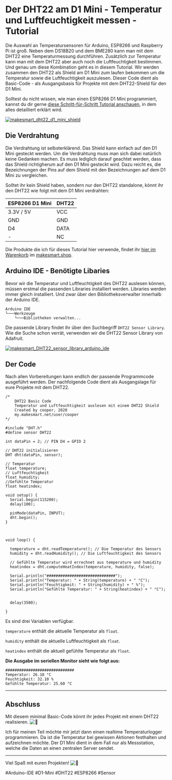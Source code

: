# Der DHT22 am D1 Mini - Temperatur und Luftfeuchtigkeit messen - Tutorial

Die Auswahl an Temperatursensoren für Arduino, ESP8266 und Raspberry Pi ist groß. Neben dem DS18B20 und dem BME280 kann man mit dem DHT22 eine Temperaturmessung durchführen. Zusätzlich zur Temperatur kann man mit dem DHT22 aber auch noch die Luftfeuchtigkeit bestimmen. Und genau um diese Kombination geht es in diesem Tutorial. Wir werden zusammen den DHT22 als Shield am D1 Mini zum laufen bekommen um die Temperatur sowie die Luftfeuchtigkeit auszulesen. Dieser Code dient als Basic-Code - als Ausgangsbasis für Projekte mit dem DHT22-Shield für den D1 Mini.

Solltest du nicht wissen, wie man einen ESP8266 D1 Mini programmiert, kannst du dir gerne [diese Schritt-für-Schritt Tutorial anschauen](https://web.archive.org/web/20220810222850/https://makesmart.net/esp8266-d1-mini-programmieren/), in dem alles detailliert erklärt wird.

[![makesmart_dht22_d1_mini_shield](https://web.archive.org/web/20220810222850im_/https://makesmart.shop/media/5a/9b/4c/1601909537/dht22_d1_mini_shield_1.png)](https://web.archive.org/web/20220810222850mp_/https://makesmart.shop/media/5a/9b/4c/1601909537/dht22_d1_mini_shield_1.png)

##  Die Verdrahtung

Die Verdrahtung ist selbsterklärend. Das Shield kann einfach auf den D1 Mini gesteckt werden. Um die Verdrahtung muss man sich dabei natürlich keine Gedanken machen. Es muss lediglich darauf geachtet werden, dass das Shield richtigherum auf den D1 Mini gesteckt wird. Dazu reicht es, die Bezeichnungen der Pins auf dem Shield mit den Bezeichnungen auf dem D1 Mini zu vergleichen.

Solltet ihr kein Shield haben, sondern nur den DHT22 standalone, könnt ihr den DHT22 wie folgt mit dem D1 Mini verdrahten:

| ESP8266 D1 Mini | DHT22 |
| :-------------- | :---- |
| 3.3V / 5V       | VCC   |
| GND             | GND   |
| D4              | DATA  |
| -               | NC    |

Die Produkte die ich für dieses Tutorial hier verwende, findet ihr [hier im Warenkorb](https://web.archive.org/web/20220810222850/https://makesmart.shop/loadBasket/_3a7Jn35c5r) im [makesmart.shop](https://web.archive.org/web/20220810222850/http://makesmart.shop/).

##  Arduino IDE - Benötigte Libaries

Bevor wir die Temperatur und Luftfeuchtigkeit des DHT22 auslesen können, müssen erstmal die passenden Libraries installiert werden. Libraries werden immer gleich installiert. Und zwar über den Bibliotheksverwalter innerhalb der Arduino IDE.

```
Arduino IDE
└───Werkzeuge
    └───Bibliotheken verwalten...
```

Die passende Library findet ihr über den Suchbegriff `DHT22 Sensor Library`. Wie die Suche schon verrät, verwenden wir die DHT22 Sensor Library von Adafruit.

[![makesmart_DHT22_sensor_library_arduino_ide](https://web.archive.org/web/20220810222850im_/https://my.makesmart.net/assets/uploads/files/1607856814853-makesmart_dht22_sensor_library_arduino_ide.png)](https://web.archive.org/web/20220810222850mp_/https://my.makesmart.net/assets/uploads/files/1607856814853-makesmart_dht22_sensor_library_arduino_ide.png)

##  Der Code

Nach allen Vorbereitungen kann endlich der passende Programmcode ausgeführt werden. Der nachfolgende Code dient als Ausgangslage für eure Projekte mit dem DHT22.

```arduino
/*
    DHT22 Basic Code
    Temperatur und Luftfeuchtigkeit auslesen mit einem DHT22 Shield
    Created by cooper, 2020
    my.makesmart.net/user/cooper
*/

#include "DHT.h"
#define sensor DHT22

int dataPin = 2; // PIN D4 = GPIO 2
               
// DHT22 initialisieren
DHT dht(dataPin, sensor);                

// Temperatur
float temperature;
// Luftfeuchtigkeit
float humidity;
//Gefühlte Temperatur
float heatindex;
 
void setup() {
  Serial.begin(115200);
  delay(100);
  
  pinMode(dataPin, INPUT);
  dht.begin();              
}



void loop() {
  
  temperature = dht.readTemperature(); // Die Temperatur des Sensors
  humidity = dht.readHumidity(); // Die Luftfeuchtigkeit des Sensors
  
  // Gefühlte Temperatur wird errechnet aus temperature und humidity
  heatindex = dht.computeHeatIndex(temperature, humidity, false);

  Serial.println("##############################");
  Serial.println("Temperatur: " + String(temperature) + " °C");
  Serial.println("Feuchtigkeit: " + String(humidity) + " %");
  Serial.println("Gefühlte Temperatur: " + String(heatindex) + " °C");

  
  delay(3500);
  
}
```

Es sind drei Variablen verfügbar.

`temperature` enthält die aktuelle Temperatur als `float`.

`humidity` enthält die aktuelle Luftfeuchtigkeit als `float`.

`heatindex` enthält die aktuell gefühlte Temperatur als `float`.

**Die Ausgabe im seriellen Monitor sieht wie folgt aus:**

```
##############################
Temperatur: 26.10 °C
Feuchtigkeit: 32.10 %
Gefühlte Temperatur: 25.60 °C
```

------

##  Abschluss

Mit diesem minimal Basic-Code könnt ihr jedes Projekt mit einem DHT22 realisieren. ![🍾](https://web.archive.org/web/20220810222850im_/https://my.makesmart.net/plugins/nodebb-plugin-emoji/emoji/apple/1f37e.png?v=chnl3kn5hqg)

Ich für meinen Teil möchte mir jetzt dann einen realtime Temperaturlogger programmieren. Da ist die Temperatur bei gewissen Aktionen festhalten und aufzeichnen möchte. Der D1 Mini dient in dem Fall nur als Messstation, welche die Daten an einen zentralen Server sendet.

------

Viel Spaß mit euren Projekten! ![🙂](https://web.archive.org/web/20220810222850im_/https://my.makesmart.net/plugins/nodebb-plugin-emoji/emoji/apple/1f642.png?v=chnl3kn5hqg)

\#Arduino-IDE #D1-Mini #DHT22 #ESP8266 #Sensor